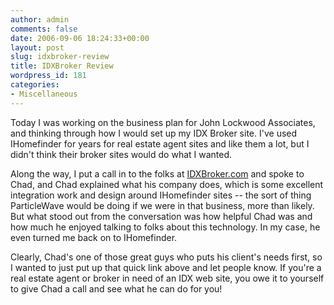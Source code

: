 ```yaml
---
author: admin
comments: false
date: 2006-09-06 18:24:33+00:00
layout: post
slug: idxbroker-review
title: IDXBroker Review
wordpress_id: 181
categories:
- Miscellaneous
---
```


Today I was working on the business plan for John Lockwood Associates, and thinking through how I would set up my IDX Broker site.  I've used IHomefinder for years for real estate agent sites and like them a lot, but I didn't think their broker sites would do what I wanted.

Along the way, I put a call in to the folks at [IDXBroker.com](http://www.idxbroker.com) and spoke to Chad, and Chad explained what his company does, which is some excellent integration work and design around IHomefinder sites -- the sort of thing ParticleWave would be doing if we were in that business, more than likely.  But what stood out from the conversation was how helpful Chad was and how much he enjoyed talking to folks about this technology.  In my case, he even turned me back on to IHomefinder.

Clearly, Chad's one of those great guys who puts his client's needs first, so I wanted to just put up that quick link above and let people know.  If you're a real estate agent or broker in need of an IDX web site, you owe it to yourself to give Chad a call and see what he can do for you!
